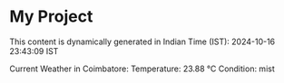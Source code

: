 # My Project

This content is dynamically generated in Indian Time (IST): 2024-10-16 23:43:09 IST


Current Weather in Coimbatore:
Temperature: 23.88 °C
Condition: mist
